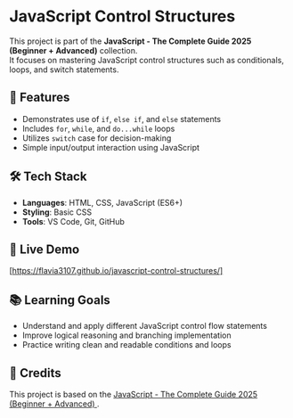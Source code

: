 # JavaScript Control Structures

This project is part of the **JavaScript - The Complete Guide 2025 (Beginner + Advanced)** collection.  
It focuses on mastering JavaScript control structures such as conditionals, loops, and switch statements.

## 📌 Features
- Demonstrates use of `if`, `else if`, and `else` statements
- Includes `for`, `while`, and `do...while` loops
- Utilizes `switch` case for decision-making
- Simple input/output interaction using JavaScript

## 🛠️ Tech Stack
- **Languages**: HTML, CSS, JavaScript (ES6+)
- **Styling**: Basic CSS
- **Tools**: VS Code, Git, GitHub

## 🚀 Live Demo
[https://flavia3107.github.io/javascript-control-structures/]

## 📚 Learning Goals
- Understand and apply different JavaScript control flow statements
- Improve logical reasoning and branching implementation
- Practice writing clean and readable conditions and loops

## 📖 Credits
This project is based on the [JavaScript - The Complete Guide 2025 (Beginner + Advanced)
](https://www.udemy.com/course/javascript-the-complete-guide-2020-beginner-advanced/).